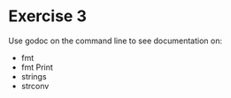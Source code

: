 # Exercise 3

Use godoc on the command line to see documentation on:

-   fmt
-   fmt Print
-   strings
-   strconv
